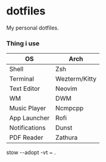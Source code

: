 # dotfiles
My personal dotfiles.

### Thing i use

|	OS							|	Arch					|
|-----------------|---------------|
|	Shell						|	Zsh						|
|	Terminal				|	Wezterm/Kitty	|
|	Text Editor			|	Neovim				|
|	WM							|	DWM						|
|	Music Player		|	Ncmpcpp				|
|	App Launcher		|	Rofi					|
|	Notifications		|	Dunst					|
|	PDF Reader			|	Zathura				|

stow --adopt -vt ~ .
